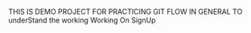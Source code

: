 THIS IS DEMO PROJECT FOR PRACTICING GIT FLOW IN GENERAL TO underStand the working
Working On SignUp

